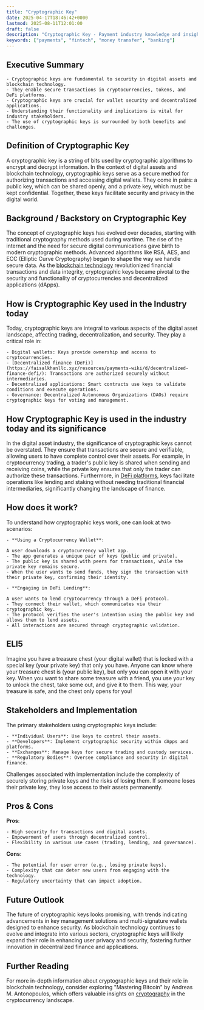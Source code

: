 ```yaml
---
title: "Cryptographic Key"
date: 2025-04-17T18:46:42+0000
lastmod: 2025-08-11T12:01:00
draft: false
description: "Cryptographic Key - Payment industry knowledge and insights"
keywords: ["payments", "fintech", "money transfer", "banking"]
---
```


## Executive Summary

 	- Cryptographic keys are fundamental to security in digital assets and blockchain technology.
 	- They enable secure transactions in cryptocurrencies, tokens, and DeFi platforms.
 	- Cryptographic keys are crucial for wallet security and decentralized applications.
 	- Understanding their functionality and implications is vital for industry stakeholders.
 	- The use of cryptographic keys is surrounded by both benefits and challenges.

## Definition of Cryptographic Key
A cryptographic key is a string of bits used by cryptographic algorithms to encrypt and decrypt information. In the context of digital assets and blockchain technology, cryptographic keys serve as a secure method for authorizing transactions and accessing digital wallets. They come in pairs: a public key, which can be shared openly, and a private key, which must be kept confidential. Together, these keys facilitate security and privacy in the digital world.
## Background / Backstory on Cryptographic Key
The concept of cryptographic keys has evolved over decades, starting with traditional cryptography methods used during wartime. The rise of the internet and the need for secure digital communications gave birth to modern cryptographic methods. Advanced algorithms like RSA, AES, and ECC (Elliptic Curve Cryptography) began to shape the way we handle secure data. As the [blockchain technology](https://faisalkhanllc.xyz/resources/payments-wiki/b/blockchain/) revolutionized financial transactions and data integrity, cryptographic keys became pivotal to the security and functionality of cryptocurrencies and decentralized applications (dApps).
## How is Cryptographic Key used in the Industry today
Today, cryptographic keys are integral to various aspects of the digital asset landscape, affecting trading, decentralization, and security. They play a critical role in:

 	- Digital wallets: Keys provide ownership and access to cryptocurrencies.
 	- [Decentralized finance (DeFi)](https://faisalkhanllc.xyz/resources/payments-wiki/d/decentralized-finance-defi/): Transactions are authorized securely without intermediaries.
 	- Decentralized applications: Smart contracts use keys to validate conditions and execute operations.
 	- Governance: Decentralized Autonomous Organizations (DAOs) require cryptographic keys for voting and management.

## How Cryptographic Key is used in the industry today and its significance
In the digital asset industry, the significance of cryptographic keys cannot be overstated. They ensure that transactions are secure and verifiable, allowing users to have complete control over their assets. For example, in cryptocurrency trading, a trader's public key is shared when sending and receiving coins, while the private key ensures that only the trader can authorize these transactions. Furthermore, in [DeFi platforms](https://faisalkhanllc.xyz/resources/payments-wiki/d/decentralized-finance-defi/), keys facilitate operations like lending and staking without needing traditional financial intermediaries, significantly changing the landscape of finance.
## How does it work?
To understand how cryptographic keys work, one can look at two scenarios:

 	- **Using a Cryptocurrency Wallet**:

 	A user downloads a cryptocurrency wallet app.
 	- The app generates a unique pair of keys (public and private).
 	- The public key is shared with peers for transactions, while the private key remains secure.
 	- When the user wants to send funds, they sign the transaction with their private key, confirming their identity.

 	- **Engaging in DeFi Lending**:

 	A user wants to lend cryptocurrency through a DeFi protocol.
 	- They connect their wallet, which communicates via their cryptographic key.
 	- The protocol verifies the user's intention using the public key and allows them to lend assets.
 	- All interactions are secured through cryptographic validation.

## ELI5
Imagine you have a treasure chest (your digital wallet) that is locked with a special key (your private key) that only you have. Anyone can know where your treasure chest is (your public key), but only you can open it with your key. When you want to share some treasure with a friend, you use your key to unlock the chest, take some out, and give it to them. This way, your treasure is safe, and the chest only opens for you!
## Stakeholders and Implementation
The primary stakeholders using cryptographic keys include:

 	- **Individual Users**: Use keys to control their assets.
 	- **Developers**: Implement cryptographic security within dApps and platforms.
 	- **Exchanges**: Manage keys for secure trading and custody services.
 	- **Regulatory Bodies**: Oversee compliance and security in digital finance.

Challenges associated with implementation include the complexity of securely storing private keys and the risks of losing them. If someone loses their private key, they lose access to their assets permanently.
## Pros & Cons
**Pros**:

 	- High security for transactions and digital assets.
 	- Empowerment of users through decentralized control.
 	- Flexibility in various use cases (trading, lending, and governance).

**Cons**:

 	- The potential for user error (e.g., losing private keys).
 	- Complexity that can deter new users from engaging with the technology.
 	- Regulatory uncertainty that can impact adoption.

## Future Outlook
The future of cryptographic keys looks promising, with trends indicating advancements in key management solutions and multi-signature wallets designed to enhance security. As blockchain technology continues to evolve and integrate into various sectors, cryptographic keys will likely expand their role in enhancing user privacy and security, fostering further innovation in decentralized finance and applications.
## Further Reading
For more in-depth information about cryptographic keys and their role in blockchain technology, consider exploring "Mastering Bitcoin" by Andreas M. Antonopoulos, which offers valuable insights on [cryptography](https://faisalkhanllc.xyz/resources/payments-wiki/c/cryptography/) in the cryptocurrency landscape.